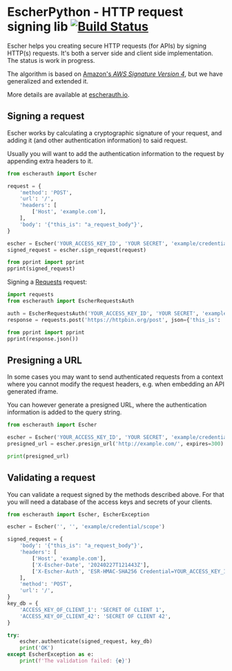 EscherPython - HTTP request signing lib [![Build Status](https://github.com/emartech/escher-python/actions/workflows/python.yml/badge.svg)](https://github.com/emartech/escher-python/actions)
=======================================

Escher helps you creating secure HTTP requests (for APIs) by signing HTTP(s) requests. It's both a server side and client side implementation. The status is work in progress.

The algorithm is based on [Amazon's _AWS Signature Version 4_](http://docs.aws.amazon.com/AmazonS3/latest/API/sig-v4-authenticating-requests.html), but we have generalized and extended it.

More details are available at [escherauth.io](http://escherauth.io/).

Signing a request
-----------------

Escher works by calculating a cryptographic signature of your request, and adding it (and other authentication information) to said request.

Usually you will want to add the authentication information to the request by appending extra headers to it.

```python
from escherauth import Escher

request = {
    'method': 'POST',
    'url': '/',
    'headers': [
        ['Host', 'example.com'],
    ],
    'body': '{"this_is": "a_request_body"}',
}

escher = Escher('YOUR_ACCESS_KEY_ID', 'YOUR SECRET', 'example/credential/scope')
signed_request = escher.sign_request(request)

from pprint import pprint
pprint(signed_request)
```

Signing a [Requests](https://requests.readthedocs.io/) request:

```python
import requests
from escherauth import EscherRequestsAuth

auth = EscherRequestsAuth('YOUR_ACCESS_KEY_ID', 'YOUR SECRET', 'example/credential/scope')
response = requests.post('https://httpbin.org/post', json={'this_is': 'a_request_body'}, auth=auth)

from pprint import pprint
pprint(response.json())
```

Presigning a URL
----------------

In some cases you may want to send authenticated requests from a context where you cannot modify the request headers, e.g. when embedding an API generated iframe.

You can however generate a presigned URL, where the authentication information is added to the query string.

```python
from escherauth import Escher

escher = Escher('YOUR_ACCESS_KEY_ID', 'YOUR SECRET', 'example/credential/scope')
presigned_url = escher.presign_url('http://example.com/', expires=300)

print(presigned_url)
```

Validating a request
--------------------

You can validate a request signed by the methods described above. For that you will need a database of the access keys and secrets of your clients.

```python
from escherauth import Escher, EscherException

escher = Escher('', '', 'example/credential/scope')

signed_request = {
    'body': '{"this_is": "a_request_body"}',
    'headers': [
        ['Host', 'example.com'],
        ['X-Escher-Date', '20240227T121443Z'],
        ['X-Escher-Auth', 'ESR-HMAC-SHA256 Credential=YOUR_ACCESS_KEY_ID/20240227/example/credential/scope, SignedHeaders=host;x-escher-date, Signature=5febb099193b8e6c4027ff810e0faa5bc8a275efb46f2d5c1af8810f4332c4cb'],
    ],
    'method': 'POST',
    'url': '/',
}
key_db = {
    'ACCESS_KEY_OF_CLIENT_1': 'SECRET OF CLIENT 1',
    'ACCESS_KEY_OF_CLIENT_42': 'SECRET OF CLIENT 42',
}

try:
    escher.authenticate(signed_request, key_db)
    print('OK')
except EscherException as e:
    print(f'The validation failed: {e}')
```
